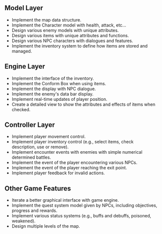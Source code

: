 ## Model Layer 
- Implement the map data structure.
- Implement the Character model with health, attack, etc...
- Design various enemy models with unique attributes.
- Design various items with unique attributes and functions.
- Design various NPC characters with dialogues and features.
- Implement the inventory system to define how items are stored and managed.

## Engine Layer
- Implement the interface of the inventory.
- Implement the Conform Box when using items.
- Implement the display with NPC dialogue.
- Implement the enemy's data bar display.
- Implement real-time updates of player position.
- Create a detailed view to show the attributes and effects of items when checked.


## Controller Layer
- Implement player movement control.
- Implement player inventory control (e.g., select items, check description, use or remove).
- Implement encounter events with enemies with simple numerical determined battles.
- Implement the event of the player encountering various NPCs.
- Implement the event of the player reaching the exit point.
- Implement player feedback for invalid actions.


## Other Game Features
- Iterate a better graphical interface with game engine.
- Implement the quest system model given by NPCs, including objectives, progress and rewards.
- Implement various status systems (e.g., buffs and debuffs, poisoned, weakened).
- Design multiple levels of the map.
